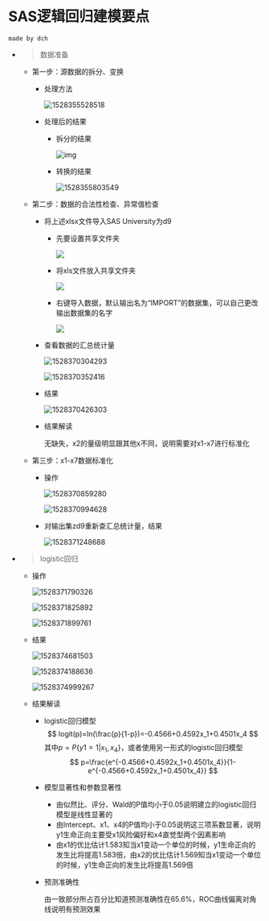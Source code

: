 # SAS逻辑回归建模要点

`made by dch`

* > 数据准备

  * 第一步：源数据的拆分、变换

    * 处理方法

      ![1528355528518](1528355528518.png)

    * 处理后的结果

      * 拆分的结果

        ![img](clip_image001.png)

      * 转换的结果

        ![1528355803549](1528355803549.png)

      

  * 第二步：数据的合法性检查、异常值检查

    * 将上述xlsx文件导入SAS University为d9

      * 先要设置共享文件夹

        ![](https://i.imgur.com/yCvSocM.png)

      * 将xls文件放入共享文件夹

        ![](https://i.imgur.com/XcQuUyf.png)

      * 右键导入数据，默认输出名为“IMPORT”的数据集，可以自己更改输出数据集的名字

        ![](https://i.imgur.com/AxubIhi.png)

    * 查看数据的汇总统计量

      ![1528370304293](1528370304293.png)

      ![1528370352416](1528370352416.png)

    * 结果

      ![1528370426303](1528370426303.png)

    * 结果解读

      无缺失，x2的量级明显跟其他x不同，说明需要对x1-x7进行标准化

  * 第三步：x1-x7数据标准化

    * 操作

      ![1528370859280](1528370859280.png)

      ![1528370994628](1528370994628.png)

    * 对输出集zd9重新查汇总统计量，结果

      ![1528371248688](1528371248688.png)

* > logistic回归

  * 操作

    ![1528371790326](1528371790326.png)

    ![1528371825892](1528371825892.png)

    ![1528371899761](1528371899761.png)

  * 结果

    ![1528374681503](../../../%E9%87%8D%E8%A6%81%E6%95%B0%E6%8D%AE/%E6%A1%8C%E9%9D%A2/SAS%E9%80%BB%E8%BE%91%E5%9B%9E%E5%BD%92%E5%BB%BA%E6%A8%A1%E8%A6%81%E7%82%B9/1528374681503.png)

    ![1528374188636](../../../%E9%87%8D%E8%A6%81%E6%95%B0%E6%8D%AE/%E6%A1%8C%E9%9D%A2/SAS%E9%80%BB%E8%BE%91%E5%9B%9E%E5%BD%92%E5%BB%BA%E6%A8%A1%E8%A6%81%E7%82%B9/1528374188636.png)

    ![1528374999267](1528374999267.png)

  * 结果解读

    * logistic回归模型
      $$
      logit(p)=ln(\frac{p}{1-p})=-0.4566+0.4592x_1+0.4501x_4
      $$
      其中$p=P\{y1=1|x_1,x_4\}$，或者使用另一形式的logistic回归模型
      $$
      p=\frac{e^{-0.4566+0.4592x_1+0.4501x_4}}{1-e^{-0.4566+0.4592x_1+0.4501x_4}}
      $$

    * 模型显著性和参数显著性

      - 由似然比、评分、Wald的P值均小于0.05说明建立的logistic回归模型是线性显著的
      - 由Intercept、x1、x4的P值均小于0.05说明这三项系数显著，说明y1生命正向主要受x1风险偏好和x4直觉型两个因素影响
      - 由x1的优比估计1.583知当x1变动一个单位的时候，y1生命正向的发生比将提高1.583倍，由x2的优比估计1.569知当x1变动一个单位的时候，y1生命正向的发生比将提高1.569倍

    * 预测准确性

      由一致部分所占百分比知道预测准确性在65.6%，ROC曲线偏离对角线说明有预测效果